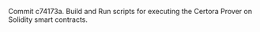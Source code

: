 Commit c74173a.                    Build and Run scripts for executing the Certora Prover on Solidity smart contracts.